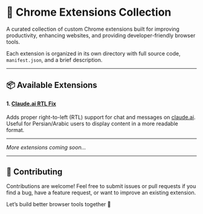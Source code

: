 # 🧩 Chrome Extensions Collection

A curated collection of custom Chrome extensions built for improving productivity, enhancing websites, and providing developer-friendly browser tools.

Each extension is organized in its own directory with full source code, `manifest.json`, and a brief description.

---

## 📦 Available Extensions

#### 1. [Claude.ai RTL Fix](./claude.ai-rtl)

Adds proper right-to-left (RTL) support for chat and messages on [claude.ai](https://claude.ai).  
Useful for Persian/Arabic users to display content in a more readable format.

---

_More extensions coming soon..._

---

## 🤝 Contributing

Contributions are welcome! Feel free to submit issues or pull requests if you find a bug, have a feature request, or want to improve an existing extension.

Let’s build better browser tools together 🚀

